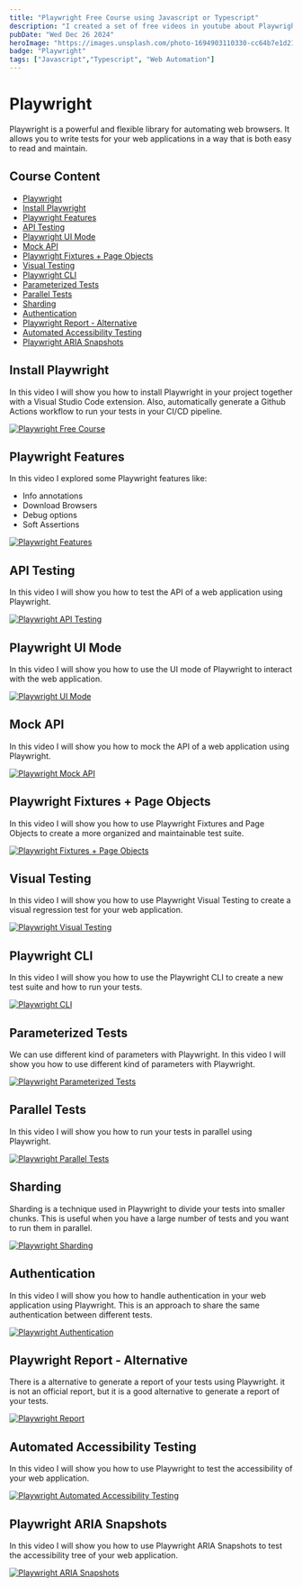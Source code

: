 ```yaml
---
title: "Playwright Free Course using Javascript or Typescript"
description: "I created a set of free videos in youtube about Playwright. I will be sharing my experience with Playwright and how to use it in real projects related with automation."
pubDate: "Wed Dec 26 2024"
heroImage: "https://images.unsplash.com/photo-1694903110330-cc64b7e1d21d?q=80&w=2532&auto=format&fit=crop&ixlib=rb-4.0.3&ixid=M3wxMjA3fDB8MHxwaG90by1wYWdlfHx8fGVufDB8fHx8fA%3D%3D"
badge: "Playwright"
tags: ["Javascript","Typescript", "Web Automation"]
---
```


# Playwright
Playwright is a powerful and flexible library for automating web browsers. It allows you to write tests for your web applications in a way that is both easy to read and maintain.

## Course Content
- [Playwright](#playwright)
- [Install Playwright](#install-playwright)
- [Playwright Features](#playwright-features)
- [API Testing](#api-testing)
- [Playwright UI Mode](#playwright-ui-mode)
- [Mock API](#mock-api)
- [Playwright Fixtures + Page Objects](#playwright-fixtures--page-objects)
- [Visual Testing](#visual-testing)
- [Playwright CLI](#playwright-cli)
- [Parameterized Tests](#parameterized-tests)
- [Parallel Tests](#parallel-tests)
- [Sharding](#sharding)
- [Authentication](#authentication)
- [Playwright Report - Alternative](#playwright-report---alternative)
- [Automated Accessibility Testing](#automated-accessibility-testing)
- [Playwright ARIA Snapshots](#playwright-aria-snapshots)


## Install Playwright
In this video I will show you how to install Playwright in your project together with a Visual Studio Code extension. Also, automatically generate a Github Actions workflow to run your tests in your CI/CD pipeline.

[![Playwright Free Course](https://i.ytimg.com/vi/6fapvF1uYo0/hqdefault.jpg?sqp=-oaymwEnCNACELwBSFryq4qpAxkIARUAAIhCGAHYAQHiAQoIGBACGAY4AUAB&rs=AOn4CLD2EKFi3cm73wdKI_iTiamn-I555w)](https://www.youtube.com/watch?v=6fapvF1uYo0&list=PLYDwWPRvXB89caN5PHWDLrXJuyugu5Mg_)


## Playwright Features
In this video I explored some Playwright features like:
- Info annotations
- Download Browsers
- Debug options
- Soft Assertions

[![Playwright Features](https://i.ytimg.com/vi/fS-_87kmgCo/hq720.jpg?sqp=-oaymwEnCNAFEJQDSFryq4qpAxkIARUAAIhCGAHYAQHiAQoIGBACGAY4AUAB&rs=AOn4CLCbe1_KIQ-OvhDVTWTkpdJOe_jwvg)](https://www.youtube.com/watch?v=fS-_87kmgCo&list=PLYDwWPRvXB89caN5PHWDLrXJuyugu5Mg_&index=2)

## API Testing
In this video I will show you how to test the API of a web application using Playwright. 

[![Playwright API Testing](https://i.ytimg.com/vi/dFLEHJq9iCE/hqdefault.jpg?sqp=-oaymwEnCPYBEIoBSFryq4qpAxkIARUAAIhCGAHYAQHiAQoIGBACGAY4AUAB&rs=AOn4CLC3-_87kmgCo/hqdefault.jpg?sqp=-oaymwEnCPYBEIoBSFryq4qpAxkIARUAAIhCGAHYAQHiAQoIGBACGAY4AUAB&rs=AOn4CLACBOI7LWLiineI1YXSHU0dlTARGg)](https://www.youtube.com/watch?v=dFLEHJq9iCE&list=PLYDwWPRvXB89caN5PHWDLrXJuyugu5Mg_&index=3)

## Playwright UI Mode
In this video I will show you how to use the UI mode of Playwright to interact with the web application.

[![Playwright UI Mode](https://i.ytimg.com/vi/3Eu3fwhFuKg/hqdefault.jpg?sqp=-oaymwEnCPYBEIoBSFryq4qpAxkIARUAAIhCGAHYAQHiAQoIGBACGAY4AUAB&rs=AOn4CLC3-_87kmgCo/hqdefault.jpg?sqp=-oaymwEnCPYBEIoBSFryq4qpAxkIARUAAIhCGAHYAQHiAQoIGBACGAY4AUAB&rs=AOn4CLACBOI7LWLiineI1YXSHU0dlTARGg)](https://www.youtube.com/watch?v=3Eu3fwhFuKg&list=PLYDwWPRvXB89caN5PHWDLrXJuyugu5Mg_&index=4)

## Mock API
In this video I will show you how to mock the API of a web application using Playwright.

[![Playwright Mock API](https://i.ytimg.com/vi/kn3Qe-ZhLBs/hqdefault.jpg?sqp=-oaymwEnCPYBEIoBSFryq4qpAxkIARUAAIhCGAHYAQHiAQoIGBACGAY4AUAB&rs=AOn4CLC3-_87kmgCo/hqdefault.jpg?sqp=-oaymwEnCPYBEIoBSFryq4qpAxkIARUAAIhCGAHYAQHiAQoIGBACGAY4AUAB&rs=AOn4CLACBOI7LWLiineI1YXSHU0dlTARGg)](https://www.youtube.com/watch?v=kn3Qe-ZhLBs&list=PLYDwWPRvXB89caN5PHWDLrXJuyugu5Mg_&index=5)

## Playwright Fixtures + Page Objects
In this video I will show you how to use Playwright Fixtures and Page Objects to create a more organized and maintainable test suite.

[![Playwright Fixtures + Page Objects](https://i.ytimg.com/vi/N_rCdPoltWo/hqdefault.jpg?sqp=-oaymwEnCPYBEIoBSFryq4qpAxkIARUAAIhCGAHYAQHiAQoIGBACGAY4AUAB&rs=AOn4CLC3-_87kmgCo/hqdefault.jpg?sqp=-oaymwEnCPYBEIoBSFryq4qpAxkIARUAAIhCGAHYAQHiAQoIGBACGAY4AUAB&rs=AOn4CLACBOI7LWLiineI1YXSHU0dlTARGg)](https://www.youtube.com/watch?v=N_rCdPoltWo&list=PLYDwWPRvXB89caN5PHWDLrXJuyugu5Mg_&index=6 )   

## Visual Testing
In this video I will show you how to use Playwright Visual Testing to create a visual regression test for your web application.

[![Playwright Visual Testing](https://i.ytimg.com/vi/tVTHx8p0ssc/hqdefault.jpg?sqp=-oaymwEnCPYBEIoBSFryq4qpAxkIARUAAIhCGAHYAQHiAQoIGBACGAY4AUAB&rs=AOn4CLC3-_87kmgCo/hqdefault.jpg?sqp=-oaymwEnCPYBEIoBSFryq4qpAxkIARUAAIhCGAHYAQHiAQoIGBACGAY4AUAB&rs=AOn4CLACBOI7LWLiineI1YXSHU0dlTARGg)](https://www.youtube.com/watch?v=tVTHx8p0ssc&list=PLYDwWPRvXB89caN5PHWDLrXJuyugu5Mg_&index=7 )   

## Playwright CLI 
In this video I will show you how to use the Playwright CLI to create a new test suite and how to run your tests.

[![Playwright CLI](https://i.ytimg.com/vi/sq7VrA4caKo/hqdefault.jpg?sqp=-oaymwEnCPYBEIoBSFryq4qpAxkIARUAAIhCGAHYAQHiAQoIGBACGAY4AUAB&rs=AOn4CLC3-_87kmgCo/hqdefault.jpg?sqp=-oaymwEnCPYBEIoBSFryq4qpAxkIARUAAIhCGAHYAQHiAQoIGBACGAY4AUAB&rs=AOn4CLACBOI7LWLiineI1YXSHU0dlTARGg)](https://www.youtube.com/watch?v=sq7VrA4caKo&list=PLYDwWPRvXB89caN5PHWDLrXJuyugu5Mg_&index=8)

## Parameterized Tests

We can use different kind of parameters with Playwright. In this video I will show you how to use different kind of parameters with Playwright.

[![Playwright Parameterized Tests](https://i.ytimg.com/vi/B1iFnHDrIsY/hq720.jpg?sqp=-oaymwEnCNAFEJQDSFryq4qpAxkIARUAAIhCGAHYAQHiAQoIGBACGAY4AUAB&rs=AOn4CLBE5VzhTHEpBozxFtLgGulrQC7hQA)](https://www.youtube.com/watch?v=B1iFnHDrIsY&list=PLYDwWPRvXB89caN5PHWDLrXJuyugu5Mg_&index=9)

## Parallel Tests

In this video I will show you how to run your tests in parallel using Playwright.

[![Playwright Parallel Tests](https://i.ytimg.com/vi/LWQmpIGTVQA/hq720.jpg?sqp=-oaymwEnCNAFEJQDSFryq4qpAxkIARUAAIhCGAHYAQHiAQoIGBACGAY4AUAB&rs=AOn4CLA6IASJQ2pe36HUYeYpC2abXQWiMw)](https://www.youtube.com/watch?v=LWQmpIGTVQA&list=PLYDwWPRvXB89caN5PHWDLrXJuyugu5Mg_&index=10)

## Sharding

Sharding is a technique used in Playwright to divide your tests into smaller chunks. This is useful when you have a large number of tests and you want to run them in parallel.

[![Playwright Sharding](https://i.ytimg.com/vi/N7cOfBjauXw/hq720.jpg?sqp=-oaymwEnCNAFEJQDSFryq4qpAxkIARUAAIhCGAHYAQHiAQoIGBACGAY4AUAB&rs=AOn4CLA6IASJQ2pe36HUYeYpC2abXQWiMw)](https://www.youtube.com/watch?v=N7cOfBjauXw&list=PLYDwWPRvXB89caN5PHWDLrXJuyugu5Mg_&index=11)

## Authentication

In this video I will show you how to handle authentication in your web application using Playwright. This is an approach to share the same authentication between different tests.

[![Playwright Authentication](https://i.ytimg.com/vi/XQQh3XZB8a8/hq720.jpg?sqp=-oaymwEnCNAFEJQDSFryq4qpAxkIARUAAIhCGAHYAQHiAQoIGBACGAY4AUAB&rs=AOn4CLA6IASJQ2pe36HUYeYpC2abXQWiMw)](https://www.youtube.com/watch?v=XQQh3XZB8a8&list=PLYDwWPRvXB89caN5PHWDLrXJuyugu5Mg_&index=12)

## Playwright Report - Alternative

There is a alternative to generate a report of your tests using Playwright. it is not an official report, but it is a good alternative to generate a report of your tests.

[![Playwright Report](https://i.ytimg.com/vi/_Z7DXCm4tAs/hq720.jpg?sqp=-oaymwEnCNAFEJQDSFryq4qpAxkIARUAAIhCGAHYAQHiAQoIGBACGAY4AUAB&rs=AOn4CLCepV7vvfXkOuO6ePNexalXJQks8Q)](https://www.youtube.com/watch?v=_Z7DXCm4tAs&list=PLYDwWPRvXB89caN5PHWDLrXJuyugu5Mg_&index=13)

## Automated Accessibility Testing

In this video I will show you how to use Playwright to test the accessibility of your web application.

[![Playwright Automated Accessibility Testing](https://i.ytimg.com/vi/HGWVtE66mtY/hq720.jpg?sqp=-oaymwEnCNAFEJQDSFryq4qpAxkIARUAAIhCGAHYAQHiAQoIGBACGAY4AUAB&rs=AOn4CLA6IASJQ2pe36HUYeYpC2abXQWiMw)](https://www.youtube.com/watch?v=HGWVtE66mtY&list=PLYDwWPRvXB89caN5PHWDLrXJuyugu5Mg_&index=14)

## Playwright ARIA Snapshots

In this video I will show you how to use Playwright ARIA Snapshots to test the accessibility tree of your web application.

[![Playwright ARIA Snapshots](https://i.ytimg.com/vi/O5X4XusM35s/hq720.jpg?sqp=-…BACGAY4AUAB&rs=AOn4CLD-vpMRs1hiphtyEi4_8ZUL4yLfvg)](https://www.youtube.com/watch?v=O5X4XusM35s&list=PLYDwWPRvXB89caN5PHWDLrXJuyugu5Mg_&index=16)